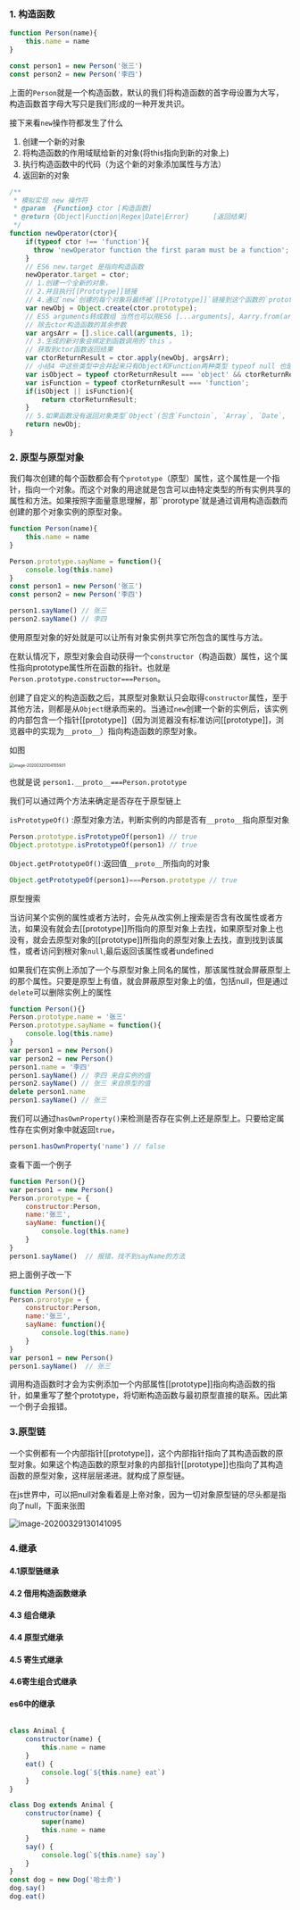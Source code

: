 

### 1. 构造函数

```js
function Person(name){
	this.name = name
}

const person1 = new Person('张三')
const person2 = new Person('李四')
```

上面的`Person`就是一个构造函数，默认的我们将构造函数的首字母设置为大写，构造函数首字母大写只是我们形成的一种开发共识。

接下来看`new`操作符都发生了什么

1. 创建一个新的对象
2. 将构造函数的作用域赋给新的对象(将this指向到新的对象上)
3. 执行构造函数中的代码（为这个新的对象添加属性与方法）
4. 返回新的对象

```js
/**
 * 模拟实现 new 操作符
 * @param  {Function} ctor [构造函数]
 * @return {Object|Function|Regex|Date|Error}      [返回结果]
 */
function newOperator(ctor){
    if(typeof ctor !== 'function'){
      throw 'newOperator function the first param must be a function';
    }
    // ES6 new.target 是指向构造函数
    newOperator.target = ctor;
    // 1.创建一个全新的对象，
    // 2.并且执行[[Prototype]]链接
    // 4.通过`new`创建的每个对象将最终被`[[Prototype]]`链接到这个函数的`prototype`对象上。
    var newObj = Object.create(ctor.prototype);
    // ES5 arguments转成数组 当然也可以用ES6 [...arguments], Aarry.from(arguments);
    // 除去ctor构造函数的其余参数
    var argsArr = [].slice.call(arguments, 1);
    // 3.生成的新对象会绑定到函数调用的`this`。
    // 获取到ctor函数返回结果
    var ctorReturnResult = ctor.apply(newObj, argsArr);
    // 小结4 中这些类型中合并起来只有Object和Function两种类型 typeof null 也是'object'所以要不等于null，排除null
    var isObject = typeof ctorReturnResult === 'object' && ctorReturnResult !== null;
    var isFunction = typeof ctorReturnResult === 'function';
    if(isObject || isFunction){
        return ctorReturnResult;
    }
    // 5.如果函数没有返回对象类型`Object`(包含`Functoin`, `Array`, `Date`, `RegExg`, `Error`)，那么`new`表达式中的函数调用会自动返回这个新的对象。
    return newObj;
}
```

### 2. 原型与原型对象

我们每次创建的每个函数都会有个`prototype`（原型）属性，这个属性是一个指针，指向一个对象。而这个对象的用途就是包含可以由特定类型的所有实例共享的属性和方法。如果按照字面量意思理解，那``prorotype`就是通过调用构造函数而创建的那个对象实例的原型对象。

```js
function Person(name){
	this.name = name
}

Person.prototype.sayName = function(){
	console.log(this.name)
}
const person1 = new Person('张三')
const person2 = new Person('李四')

person1.sayName() // 张三
person2.sayName() // 李四
```

使用原型对象的好处就是可以让所有对象实例共享它所包含的属性与方法。

在默认情况下，原型对象会自动获得一个`constructor`（构造函数）属性，这个属性指向prototype属性所在函数的指针。也就是`Person.prototype.constructor===Person`。

创建了自定义的构造函数之后，其原型对象默认只会取得`constructor`属性，至于其他方法，则都是从`Object`继承而来的。当通过`new`创建一个新的实例后，该实例的内部包含一个指针[[prototype]]（因为浏览器没有标准访问[[prototype]]，浏览器中的实现为`__proto__`）指向构造函数的原型对象。

如图

<img src="http://file.qiniu.taoacat.com/uPic/20200320-104156-image-20200320104155931.png" alt="image-20200320104155931" style="zoom:50%;" />

也就是说 `person1.__proto__===Person.prototype`

我们可以通过两个方法来确定是否存在于原型链上

`isPrototypeOf()` :原型对象方法，判断实例的内部是否有`__proto__`指向原型对象

```js
Person.prototype.isPrototypeOf(person1) // true
Object.prototype.isPrototypeOf(person1) // true
```

`Object.getPrototypeOf()`:返回值`__proto__`所指向的对象

```js
Object.getPrototypeOf(person1)===Person.prototype // true
```

原型搜索

当访问某个实例的属性或者方法时，会先从改实例上搜索是否含有改属性或者方法，如果没有就会去[[prototype]]所指向的原型对象上去找，如果原型对象上也没有，就会去原型对象的[[prototype]]所指向的原型对象上去找，直到找到该属性，或者访问到根对象`null`,最后返回该属性或者undefined

如果我们在实例上添加了一个与原型对象上同名的属性，那该属性就会屏蔽原型上的那个属性。只要是原型上有值，就会屏蔽原型对象上的值，包括null，但是通过`delete`可以删除实例上的属性

```js
function Person(){}
Person.prototype.name = '张三'
Person.prototype.sayName = function(){
    console.log(this.name)
}
var person1 = new Person() 
var person2 = new Person()
person1.name = '李四'
person1.sayName() // 李四 来自实例的值
person2.sayName() // 张三 来自原型的值
delete person1.name
person1.sayName() // 张三
```

我们可以通过`hasOwnProperty()`来检测是否存在实例上还是原型上。只要给定属性存在实例对象中就返回`true`，

```js
person1.hasOwnProperty('name') // false
```

查看下面一个例子

```js
function Person(){}
var person1 = new Person()
Person.prorotype = {
    constructor:Person,
	name:'张三',
    sayName: function(){
        console.log(this.name)
    }
}
person1.sayName()  // 报错，找不到sayName的方法
```

把上面例子改一下

```js
function Person(){}
Person.prorotype = {
    constructor:Person,
	name:'张三',
    sayName: function(){
        console.log(this.name)
    }
}
var person1 = new Person()
person1.sayName()  // 张三
```

调用构造函数时才会为实例添加一个内部属性[[prototype]]指向构造函数的指针，如果重写了整个prototype，将切断构造函数与最初原型直接的联系。因此第一个例子会报错。

### 3.原型链
一个实例都有一个内部指针[[prototype]]，这个内部指针指向了其构造函数的原型对象。如果这个构造函数的原型对象的内部指针[[prototype]]也指向了其构造函数的原型对象，这样层层递进。就构成了原型链。

在js世界中，可以把null对象看着是上帝对象，因为一切对象原型链的尽头都是指向了null，下面来张图

![image-20200329130141095](http://file.qiniu.taoacat.com/uPic/20200329-130141-image-20200329130141095.png)

### 4.继承

####  4.1原型链继承
#### 4.2 借用构造函数继承
#### 4.3 组合继承
#### 4.4 原型式继承
#### 4.5 寄生式继承
#### 4.6寄生组合式继承
#### es6中的继承
```js

class Animal {
    constructor(name) {
        this.name = name
    }
    eat() {
        console.log(`${this.name} eat`)
    }
}

class Dog extends Animal {
    constructor(name) {
        super(name)
        this.name = name
    }
    say() {
        console.log(`${this.name} say`)
    }
}
const dog = new Dog('哈士奇')
dog.say()
dog.eat()

```

